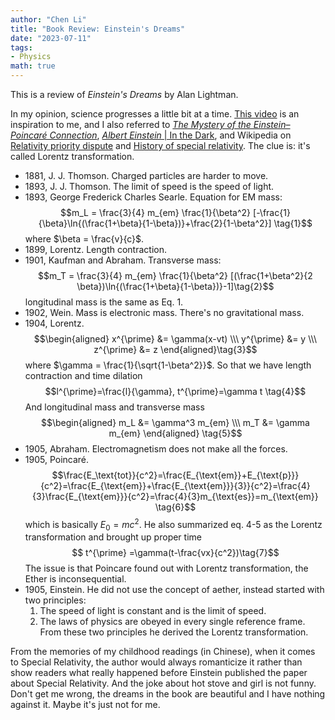 ```yaml
---
author: "Chen Li"
title: "Book Review: Einstein's Dreams"
date: "2023-07-11"
tags: 
- Physics
math: true
---
```


This is a review of _Einstein's Dreams_ by Alan Lightman.

In my opinion, science progresses a little bit at a time. [This video](https://www.youtube.com/watch?v=6HlCfwEduqA) is an inspiration to me, and I also referred to [_The Mystery of the Einstein–Poincaré Connection_](https://doi.org/10.1086/430652), [_Albert Einstein_ | In the Dark](https://telescoper.blog/tag/albert-einstein/), and Wikipedia on [Relativity priority dispute](https://en.wikipedia.org/wiki/Relativity_priority_dispute) and [History of special relativity](https://en.wikipedia.org/wiki/History_of_special_relativity). The clue is: it's called Lorentz transformation.

- 1881, J. J. Thomson. Charged particles are harder to move.
- 1893, J. J. Thomson. The limit of speed is the speed of light.
- 1893, George Frederick Charles Searle. Equation for EM mass: $$m_L = \frac{3}{4} m_{em} \frac{1}{\beta^2} [-\frac{1}{\beta}\ln{(\frac{1+\beta}{1-\beta})}+\frac{2}{1-\beta^2}] \tag{1}$$where $\beta = \frac{v}{c}$.
- 1899, Lorentz. Length contraction.
- 1901, Kaufman and Abraham. Transverse mass: $$m_T = \frac{3}{4} m_{em} \frac{1}{\beta^2} [(\frac{1+\beta^2}{2 \beta})\ln{(\frac{1+\beta}{1-\beta})}-1]\tag{2}$$longitudinal mass is the same as Eq. 1.
- 1902, Wein. Mass is electronic mass. There's no gravitational mass.
- 1904, Lorentz. $$\begin{aligned} x^{\prime} &= \gamma(x-vt) \\\ y^{\prime} &= y \\\ z^{\prime} &= z \end{aligned}\tag{3}$$where $\gamma = \frac{1}{\sqrt{1-\beta^2}}$. So that we have length contraction and time dilation$$l^{\prime}=\frac{l}{\gamma}, t^{\prime}=\gamma t \tag{4}$$And longitudinal mass and transverse mass$$\begin{aligned} m_L &= \gamma^3 m_{em} \\\ m_T &= \gamma m_{em} \end{aligned} \tag{5}$$
- 1905, Abraham. Electromagnetism does not make all the forces.
- 1905, Poincaré. $$\frac{E_\text{tot}}{c^2}=\frac{E_{\text{em}}+E_{\text{p}}}{c^2}=\frac{E_{\text{em}}+\frac{E_{\text{em}}}{3}}{c^2}=\frac{4}{3}\frac{E_{\text{em}}}{c^2}=\frac{4}{3}m_{\text{es}}=m_{\text{em}} \tag{6}$$which is basically $E_0=mc^2$. He also summarized eq. 4-5 as the Lorentz transformation and brought up proper time $$ t^{\prime} =\gamma(t-\frac{vx}{c^2})\tag{7}$$The issue is that Poincare found out with Lorentz transformation, the Ether is inconsequential.
- 1905, Einstein. He did not use the concept of aether, instead started with two principles:
    1. The speed of light is constant and is the limit of speed.
    2. The laws of physics are obeyed in every single reference frame.
    From these two principles he derived the Lorentz transformation.

From the memories of my childhood readings (in Chinese), when it comes to Special Relativity, the author would always romanticize it rather than show readers what really happened before Einstein published the paper about Special Relativity. And the joke about hot stove and girl is not funny. Don't get me wrong, the dreams in the book are beautiful and I have nothing against it. Maybe it's just not for me.